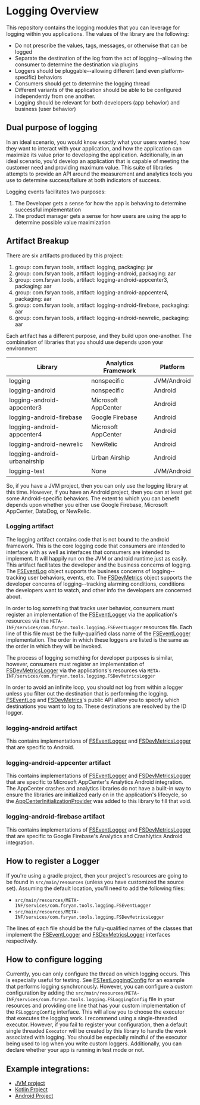 # Logging Overview

This repository contains the logging modules that you can leverage for logging within you applications. The values of the library are the following:
* Do not prescribe the values, tags, messages, or otherwise that can be logged
* Separate the destination of the log from the act of logging--allowing the consumer to determine the destination via plugins
* Loggers should be pluggable--allowing different (and even platform-specific) behaviors
* Consumers should get to determine the logging thread
* Different variants of the application should be able to be configured independently from one another.
* Logging should be relevant for both developers (app behavior) and business (user behavior)

## Dual purpose of logging

In an ideal scenario, you would know exactly what your users wanted, how they want to interact with your application, and how the application can maximize its value prior to developing the application. Additionally, in an ideal scenario, you'd develop an application that is capable of meeting the customer need and providing maximum value. This suite of libraries attempts to provide an API around the measurement and analytics tools you use to determine success/failure at both indicators of success.

Logging events facilitates two purposes:
1. The Developer gets a sense for how the app is behaving to determine successful implementation
2. The product manager gets a sense for how users are using the app to determine possible value maximization

## Artifact Breakup

There are six artifacts produced by this project:
1. group: com.fsryan.tools, artifact: logging, packaging: jar
2. group: com.fsryan.tools, artifact: logging-android, packaging: aar
3. group: com.fsryan.tools, artifact: logging-android-appcenter3, packaging: aar
4. group: com.fsryan.tools, artifact: logging-android-appcenter4, packaging: aar
5. group: com.fsryan.tools, artifact: logging-android-firebase, packaging: aar
6. group: com.fsryan.tools, artifact: logging-android-newrelic, packaging: aar

Each artifact has a different purpose, and they build upon one-another. The combination of libraries that you should use depends upon your environment

| Library                      | Analytics Framework | Platform    |
| ---------------------------- | ------------------- | ----------- |
| logging                      | nonspecific         | JVM/Android |
| logging-android              | nonspecific         | Android     |
| logging-android-appcenter3   | Microsoft AppCenter | Android     |
| logging-android-firebase     | Google Firebase     | Android     |
| logging-android-appcenter4   | Microsoft AppCenter | Android     |
| logging-android-newrelic     | NewRelic            | Android     |
| logging-android-urbanairship | Urban Airship       | Android     |
| logging-test                 | None                | JVM/Android |

So, if you have a JVM project, then you can only use the logging library at this time. However, if you have an Android project, then you can at least get some Android-specific behaviors. The extent to which you can benefit depends upon whether you either use Google Firebase, Microsoft AppCenter, DataDog, or NewRelic.

### Logging artifact

The logging artifact contains code that is not bound to the android framework. This is the core logging code that consumers are intended to interface with as well as interfaces that consumers are intended to implement. It will happily run on the JVM or android runtime just as easily. This artifact facilitates the developer and the business concerns of logging. The [FSEventLog](logging/src/main/java/com/fsryan/tools/logging/FSEventLog.kt) object supports the business concerns of logging--tracking user behaviors, events, etc. The [FSDevMetrics](logging/src/main/java/com/fsryan/tools/logging/FSDevMetrics.kt) object supports the developer concerns of logging--tracking alarming conditions, conditions the developers want to watch, and other info the developers are concerned about.

In order to log something that tracks user behavior, consumers must register an implementation of the [FSEventLogger](logging/src/main/java/com/fsryan/tools/logging/FSLoggers.kt) via the application's resources via the `META-INF/services/com.fsryan.tools.logging.FSEventLogger` resources file. Each line of this file must be the fully-qualified class name of the [FSEventLogger](logging/src/main/java/com/fsryan/tools/logging/FSLoggers.kt) implementation. The order in which these loggers are listed is the same as the order in which they will be invoked.

The process of logging something for developer purposes is similar, however, consumers must register an implementation of [FSDevMetricsLogger](logging/src/main/java/com/fsryan/tools/logging/FSLoggers.kt) via the applications's resources via `META-INF/services/com.fsryan.tools.logging.FSDevMetricsLogger`

In order to avoid an infinite loop, you should not log from within a logger unless you filter out the destination that is performing the logging. [FSEventLog](logging/src/main/java/com/fsryan/tools/logging/FSEventLog.kt) and [FSDevMetrics](logging/src/main/java/com/fsryan/tools/logging/FSDevMetrics.kt)'s public API allow you to specify which destinations you want to log to. These destinations are resolved by the ID logger. 

### logging-android artifact

This contains implementations of [FSEventLogger](logging/src/main/java/com/fsryan/tools/logging/FSLoggers.kt) and [FSDevMetricsLogger](logging/src/main/java/com/fsryan/tools/logging/FSLoggers.kt) that are specific to Android.

### logging-android-appcenter artifact

This contains implementations of [FSEventLogger](logging/src/main/java/com/fsryan/tools/logging/FSLoggers.kt) and [FSDevMetricsLogger](logging/src/main/java/com/fsryan/tools/logging/FSLoggers.kt) that are specific to Microsoft AppCenter's Analytics Android integration. The AppCenter crashes and analytics libraries do not have a built-in way to ensure the libraries are initialized early on in the application's lifecycle, so the [AppCenterInitializationProvider](logging-android-appcenter/src/main/java/com/fsryan/tools/logging/android/AppCenterInitializationProvider.kt) was added to this library to fill that void.

### logging-android-firebase artifact

This contains implementations of [FSEventLogger](logging/src/main/java/com/fsryan/tools/logging/FSLoggers.kt) and [FSDevMetricsLogger](logging/src/main/java/com/fsryan/tools/logging/FSLoggers.kt) that are specific to Google Firebase's Analytics and Crashlytics Android integration.

## How to register a Logger

If you're using a gradle project, then your project's resources are going to be found in `src/main/resources` (unless you have customized the source set). Assuming the default location, you'll need to add the following files: 
* `src/main/resources/META-INF/services/com.fsryan.tools.logging.FSEventLogger`
* `src/main/resources/META-INF/services/com.fsryan.tools.logging.FSDevMetricsLogger`

The lines of each file should be the fully-qualified names of the classes that implement the [FSEventLogger](logging/src/main/java/com/fsryan/tools/logging/FSLoggers.kt) and [FSDevMetricsLogger](logging/src/main/java/com/fsryan/tools/logging/FSLoggers.kt) interfaces respectively.

## How to configure logging

Currently, you can only configure the thread on which logging occurs. This is especially useful for testing. See [FSTestLoggingConfig](logging-test/src/main/java/com/fsryan/tools/logging/test/FSTestLoggingConfig.kt) for an example that performs logging synchronously. However, you can configure a custom configuration by adding the `src/main/resources/META-INF/services/com.fsryan.tools.logging.FSLoggingConfig` file in your resources and providing one line that has your custom implementation of the `FSLoggingConfig` interface. This will allow you to choose the executor that executes the logging work. I recommend using a single-threaded executor. However, if you fail to register your configuration, then a default single threaded `Executor` will be created by this library to handle the work associated with logging. You should be especially mindful of the executor being used to log when you write custom loggers. Additionally, you can declare whether your app is running in test mode or not.

## Example integrations:

- [JVM project](java-testapp)
- [Kotlin Project](kotlin-testapp)
- [Android Project](android-loggingtestapp)
